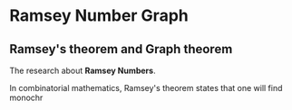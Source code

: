 # Ramsey Number Graph

## Ramsey's theorem and Graph theorem

The research about **Ramsey Numbers**.

In combinatorial mathematics, Ramsey's theorem states that one will find monochr